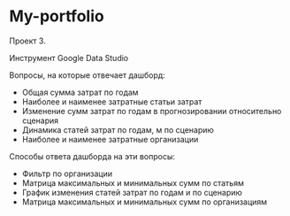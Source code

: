 # My-portfolio
Проект 3.

Инструмент Google Data Studio

Вопросы, на которые отвечает дашборд:

- Общая сумма затрат по годам
- Наиболее и наименее затратные статьи затрат
- Изменение сумм затрат по годам в прогнозировании относительно сценария
- Динамика статей затрат по годам, м по сценарию
- Наиболее и наименее затратные организации 

Способы ответа дашборда на эти вопросы: 

- Фильтр по организации
- Матрица максимальных и минимальных сумм по статьям
- График изменения статей затрат по годам и по сценарию
- Матрица максимальных и минимальных сумм по организациям
